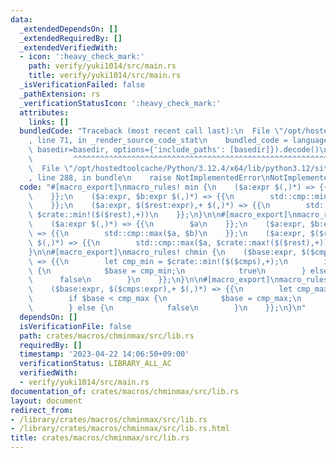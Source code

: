 ```yaml
---
data:
  _extendedDependsOn: []
  _extendedRequiredBy: []
  _extendedVerifiedWith:
  - icon: ':heavy_check_mark:'
    path: verify/yuki1014/src/main.rs
    title: verify/yuki1014/src/main.rs
  _isVerificationFailed: false
  _pathExtension: rs
  _verificationStatusIcon: ':heavy_check_mark:'
  attributes:
    links: []
  bundledCode: "Traceback (most recent call last):\n  File \"/opt/hostedtoolcache/Python/3.12.4/x64/lib/python3.12/site-packages/onlinejudge_verify/documentation/build.py\"\
    , line 71, in _render_source_code_stat\n    bundled_code = language.bundle(stat.path,\
    \ basedir=basedir, options={'include_paths': [basedir]}).decode()\n          \
    \         ^^^^^^^^^^^^^^^^^^^^^^^^^^^^^^^^^^^^^^^^^^^^^^^^^^^^^^^^^^^^^^^^^^^^^^^^^^^^^^^^^\n\
    \  File \"/opt/hostedtoolcache/Python/3.12.4/x64/lib/python3.12/site-packages/onlinejudge_verify/languages/rust.py\"\
    , line 288, in bundle\n    raise NotImplementedError\nNotImplementedError\n"
  code: "#[macro_export]\nmacro_rules! min {\n    ($a:expr $(,)*) => {{\n        $a\n\
    \    }};\n    ($a:expr, $b:expr $(,)*) => {{\n        std::cmp::min($a, $b)\n\
    \    }};\n    ($a:expr, $($rest:expr),+ $(,)*) => {{\n        std::cmp::min($a,\
    \ $crate::min!($($rest),+))\n    }};\n}\n\n#[macro_export]\nmacro_rules! max {\n\
    \    ($a:expr $(,)*) => {{\n        $a\n    }};\n    ($a:expr, $b:expr $(,)*)\
    \ => {{\n        std::cmp::max($a, $b)\n    }};\n    ($a:expr, $($rest:expr),+\
    \ $(,)*) => {{\n        std::cmp::max($a, $crate::max!($($rest),+))\n    }};\n\
    }\n\n#[macro_export]\nmacro_rules! chmin {\n    ($base:expr, $($cmps:expr),+ $(,)*)\
    \ => {{\n        let cmp_min = $crate::min!($($cmps),+);\n        if $base > cmp_min\
    \ {\n            $base = cmp_min;\n            true\n        } else {\n      \
    \      false\n        }\n    }};\n}\n\n#[macro_export]\nmacro_rules! chmax {\n\
    \    ($base:expr, $($cmps:expr),+ $(,)*) => {{\n        let cmp_max = $crate::max!($($cmps),+);\n\
    \        if $base < cmp_max {\n            $base = cmp_max;\n            true\n\
    \        } else {\n            false\n        }\n    }};\n}\n"
  dependsOn: []
  isVerificationFile: false
  path: crates/macros/chminmax/src/lib.rs
  requiredBy: []
  timestamp: '2023-04-22 14:06:50+09:00'
  verificationStatus: LIBRARY_ALL_AC
  verifiedWith:
  - verify/yuki1014/src/main.rs
documentation_of: crates/macros/chminmax/src/lib.rs
layout: document
redirect_from:
- /library/crates/macros/chminmax/src/lib.rs
- /library/crates/macros/chminmax/src/lib.rs.html
title: crates/macros/chminmax/src/lib.rs
---
```

